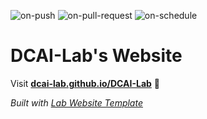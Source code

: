 
  ![on-push](../../actions/workflows/on-push.yaml/badge.svg)
  ![on-pull-request](../../actions/workflows/on-pull-request.yaml/badge.svg)
  ![on-schedule](../../actions/workflows/on-schedule.yaml/badge.svg)

  # DCAI-Lab's Website

  Visit **[dcai-lab.github.io/DCAI-Lab](https://dcai-lab.github.io/DCAI-Lab)** 🚀

  _Built with [Lab Website Template](https://greene-lab.gitbook.io/lab-website-template-docs)_
